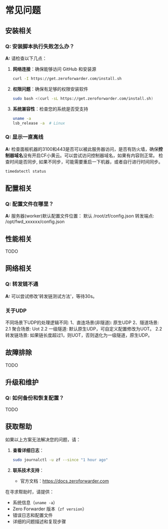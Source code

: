 # 常见问题

## 安装相关

### Q: 安装脚本执行失败怎么办？

**A:** 请检查以下几点：

1. **网络连接**：确保能够访问 GitHub 和安装源
   ```bash
   curl -I https://get.zeroforwarder.com/install.sh
   ```

2. **权限问题**：确保有足够的权限安装软件
   ```bash
   sudo bash <(curl -sL https://get.zeroforwarder.com/install.sh)
   ```

3. **系统兼容性**：检查您的系统是否受支持
   ```bash
   uname -a
   lsb_release -a  # Linux
   ```

### Q: 显示一直离线

**A:** 检查面板机器的3100和443是否可以被此服务器访问，是否有防火墙，确保**控制器域名**没有开启CF小黄云。可以尝试访问控制器域名，如果有内容则正常。
检查时间是否同步, 如果不同步，可能需要重启一下机器，或者自行进行时间同步。
```bash
timedatectl status
```

## 配置相关

### Q: 配置文件在哪里？

**A:** 服务器(worker)默认配置文件位置：
默认 /root/zf/config.json
转发端点:
/opt/fwd_xxxxxx/config.json

## 性能相关
TODO

## 网络相关

### Q: 转发链不通
**A:** 可以尝试修改'转发链测试方法'，等待30s。



### 关于UDP
不同场景下UDP的处理逻辑不同:
1、直连场景(非隧道): 原生UDP
2、隧道场景:
   2.1 聚合场景: Uot
   2.2 一级隧道: 默认原生UDP，可自定义配置修改为UOT。
   2.2 转发链场景: 如果链长度超过1，则UOT，否则退化为一级隧道，原生UDP。


## 故障排除
TODO


## 升级和维护

### Q: 如何备份和恢复配置？
TODO

## 获取帮助

如果以上方案无法解决您的问题，请：

1. **查看详细日志**：
   ```bash
   sudo journalctl -u zf --since "1 hour ago"
   ```

2. **联系技术支持**：
   - 官方文档：https://docs.zeroforwarder.com

在寻求帮助时，请提供：
- 系统信息（`uname -a`）
- Zero Forwarder 版本（`zf version`）
- 错误日志和配置文件
- 详细的问题描述和复现步骤